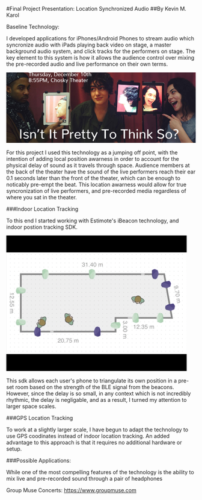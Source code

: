 #Final Project Presentation: Location Synchronized Audio
##By Kevin M. Karol

Baseline Technology:

I developed applications for iPhones/Android Phones to stream audio which syncronize audio with iPads playing back video on stage, a master background audio system, and click tracks for the performers on stage.  The key element to this system is how it allows the audience control over mixing the pre-recorded audio and live performance on their own terms.

![](Poster.jpg)

For this project I used this technology as a jumping off point, with the intention of adding local position awarness in order to account for the physical delay of sound as it travels through space.  Audience members at the back of the theater have the sound of the live performers reach their ear 0.1 seconds later than the front of the theater, which can be enough to noticably pre-empt the beat.  This location awarness would allow for true syncronization of live performers, and pre-recorded media regardless of where you sat in the theater.

###Indoor Location Tracking

To this end I started working with Estimote's iBeacon technology, and indoor postion tracking SDK.

![](estimotePositioning.gif)

This sdk allows each user's phone to triangulate its own position in a pre-set room based on the strength of the BLE signal from the beacons.  However, since the delay is so small, in any context which is not incredibly rhythmic, the delay is negligable, and as a result, I turned my attention to larger space scales.


###GPS Location Tracking

To work at a slightly larger scale, I have begun to adapt the technology to use GPS coodinates instead of indoor location tracking.  An added advantage to this approach is that it requires no additional hardware or setup.


###Possible Applications:

While one of the most compelling features of the technology is the ability to mix live and pre-recorded sound through a pair of headphones

Group Muse Concerts:
https://www.groupmuse.com
